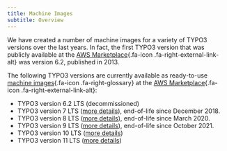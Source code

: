 ```yaml
---
title: Machine Images
subtitle: Overview
---
```


We have created a number of machine images for a variety of TYPO3 versions over the last years. In fact, the first TYPO3 version that was publicly available at the [AWS Marketplace](https://aws.amazon.com/marketplace/seller-profile?id=3c5e5f3c-d60e-4405-a9ca-aae8abfa3e2b){.fa-icon .fa-right-external-link-alt} was version 6.2, published in 2013.

The following TYPO3 versions are currently available as ready-to-use [machine images](../miscellaneous/glossary.md#machineimages){.fa-icon .fa-right-glossary} at the [AWS Marketplace](https://aws.amazon.com/marketplace/seller-profile?id=3c5e5f3c-d60e-4405-a9ca-aae8abfa3e2b){.fa-icon .fa-right-external-link-alt}:

* <span class="strikethrough">TYPO3 version 6.2 LTS</span> (decommissioned)
* TYPO3 version 7 LTS ([more details](typo3v7.md)), end-of-life since December 2018.
* TYPO3 version 8 LTS ([more details](typo3v8.md)), end-of-life since March 2020.
* TYPO3 version 9 LTS ([more details](typo3v9.md)), end-of-life since October 2021.
* TYPO3 version 10 LTS ([more details](typo3v10.md))
* TYPO3 version 11 LTS ([more details](typo3v11.md))
